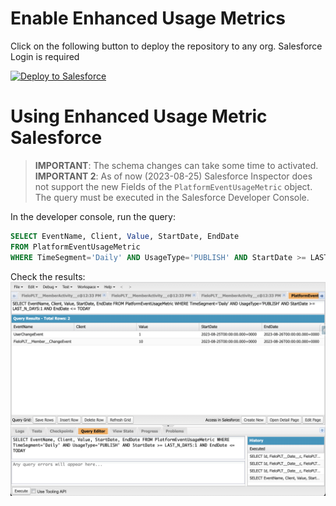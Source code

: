 # Enable Enhanced Usage Metrics

Click on the following button to deploy the repository to any org. Salesforce Login is required

<a href="https://githubsfdeploy.herokuapp.com?owner=Fielo-Apps&repo=enableEnhancedUsageMetrics&ref=master">
  <img alt="Deploy to Salesforce"
       src="https://raw.githubusercontent.com/afawcett/githubsfdeploy/master/deploy.png">
</a>

# Using Enhanced Usage Metric Salesforce

> **IMPORTANT**: The schema changes can take some time to activated. <br>
> **IMPORTANT 2**: As of now (2023-08-25) Salesforce Inspector does not support the new Fields of the `PlatformEventUsageMetric` object. The query must be executed in the Salesforce Developer Console.

In the developer console, run the query:
```SQL
SELECT EventName, Client, Value, StartDate, EndDate
FROM PlatformEventUsageMetric
WHERE TimeSegment='Daily' AND UsageType='PUBLISH' AND StartDate >= LAST_N_DAYS:1 AND EndDate <= TODAY
```

Check the results:
![EventsUsage](https://raw.githubusercontent.com/tibeal/images/master/image-4.png)